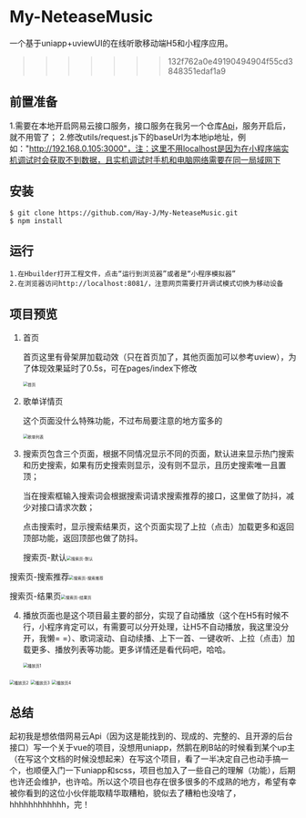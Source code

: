 # My-NeteaseMusic
一个基于uniapp+uviewUI的在线听歌移动端H5和小程序应用。
>>>>>>> 132f762a0e49190494904f55cd3848351edaf1a9

## 前置准备

1.需要在本地开启网易云接口服务，接口服务在我另一个仓库[Api](https://github.com/Hay-J/NeteaseCloudMusicApi-Clone4.0.23.git)，服务开启后，就不用管了；
2.修改utils/request.js下的baseUrl为本地ip地址，例如："http://192.168.0.105:3000"，注：这里不用localhost是因为在小程序端实机调试时会获取不到数据，且实机调试时手机和电脑网络需要在同一局域网下

## 安装

```
$ git clone https://github.com/Hay-J/My-NeteaseMusic.git
$ npm install
```

## 运行

```
1.在Hbuilder打开工程文件，点击“运行到浏览器”或者是“小程序模拟器”
2.在浏览器访问http://localhost:8081/，注意网页需要打开调试模式切换为移动设备
```

## 项目预览

1. 首页

   首页这里有骨架屏加载动效（只在首页加了，其他页面加可以参考uview），为了体现效果延时了0.5s，可在pages/index下修改

   <img src="README.assets/image-20211130152154539.png" alt="首页" style="zoom:50%;" />



2. 歌单详情页

   这个页面没什么特殊功能，不过布局要注意的地方蛮多的

   <img src="README.assets/image-20211130153545390.png" alt="歌单列表" style="zoom:50%;" />



3. 搜索页包含三个页面，根据不同情况显示不同的页面，默认进来显示热门搜索和历史搜索，如果有历史搜索则显示，没有则不显示，且历史搜索唯一且置顶；

   当在搜索框输入搜索词会根据搜索词请求搜索推荐的接口，这里做了防抖，减少对接口请求次数；

   点击搜索时，显示搜索结果页，这个页面实现了上拉（点击）加载更多和返回顶部功能，返回顶部也做了防抖。

   搜索页-默认<img src="README.assets/image-20211130152654685.png" alt="搜索页-默认" style="zoom: 50%;" />

搜索页-搜索推荐<img src="README.assets/image-20211130152742908.png" alt="搜索页-搜索推荐" style="zoom: 50%;" />

搜索页-结果页<img src="README.assets/image-20211130152817032.png" alt="搜索页-结果页" style="zoom:50%;" />

4. 播放页面也是这个项目最主要的部分，实现了自动播放（这个在H5有时候不行，小程序肯定可以，有需要可以分开处理，让H5不自动播放，我这里没分开，我懒= =）、歌词滚动、自动续播、上下一首、一键收听、上拉（点击）加载更多、播放列表等功能。更多详情还是看代码吧，哈哈。

   <img src="README.assets/image-20211130153903582.png" alt="播放页1" style="zoom:50%;" />

<img src="README.assets/image-20211130153929667.png" alt="播放页2" style="zoom:50%;" />

<img src="README.assets/image-20211130154006436.png" alt="播放页3" style="zoom:50%;" />

<img src="README.assets/image-20211130154042171.png" alt="播放页4" style="zoom:50%;" />

## 总结

起初我是想依借网易云Api（因为这是能找到的、现成的、完整的、且开源的后台接口）写一个关于vue的项目，没想用uniapp，然鹅在刷B站的时候看到某个up主（在写这个文档的时候没想起来）在写这个项目，看了一半决定自己也动手搞一个，也顺便入门一下uniapp和scss，项目也加入了一些自己的理解（功能），后期也许还会维护，也许哈。所以这个项目也存在很多很多的不成熟的地方，希望有幸被你看到的这位小伙伴能取精华取糟粕，貌似去了糟粕也没啥了，hhhhhhhhhhhh，完！

